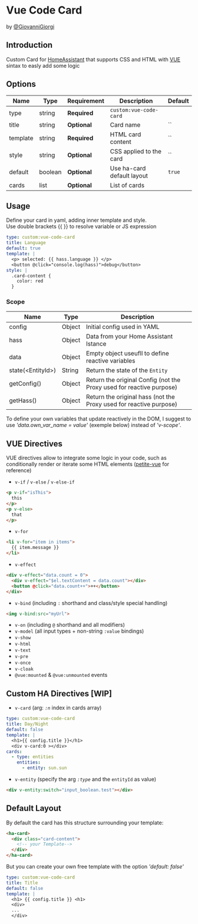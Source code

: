 # Vue Code Card 
by [@GiovanniGiorgi](https://github.com/GiovanniGiorgi)

## Introduction
Custom Card for [HomeAssistant](home-assistant.io) that supports CSS and HTML with [VUE](https://github.com/vuejs/petite-vue/tree/main) sintax to easly add some logic

## Options
| Name              | Type    | Requirement  | Description                                 | Default             |
| ----------------- | ------- | ------------ | ------------------------------------------- | ------------------- |
| type              | string  | **Required** | `custom:vue-code-card`                      |                     |
| title             | string  | **Optional** | Card name                                   | ``                  |
| template          | string  | **Required** | HTML card content                           | ``                  |
| style             | string  | **Optional** | CSS applied to the card                     | ``                  |
| default           | boolean | **Optional** | Use ha-card default layout                  | `true`              |
| cards             | list    | **Optional** | List of cards                               |                     |

## Usage
Define your card in yaml, adding inner template and style.\
Use double brackets {{ }} to resolve variable or JS expression

````YAML
type: custom:vue-code-card
title: Language
default: true
template: |
  <p> selected: {{ hass.language }} </p>
  <button @click="console.log(hass)">debug</button>
style: |
  .card-content {
    color: red
  }
````
### Scope
| Name               | Type    |  Description                                                                    |
| ------------------ | ------- | ------------------------------------------------------------------------------- |
| config             | Object  | Initial config used in YAML                                                     |
| hass               | Object  | Data from your Home Assistant Istance                                           |
| data               | Object  | Empty object useufll to define reactive variables                               |
| state(\<EntityId>) | String  | Return the state of the `Entity`                                                |
| getConfig()        | Object  | Return the original Config (not the Proxy used for reactive purpose)            |
| getHass()          | Object  | Return the original hass (not the Proxy used for reactive purpose)              |

To define your own variables that update reactively in the DOM, I suggest to use _'data.own_var_name = value'_ (exemple below)
instead of _'v-scope'_.

## VUE Directives
VUE directives allow to integrate some logic in your code, such as conditionally render or iterate some HTML elements ([petite-vue](https://github.com/vuejs/petite-vue) for reference)

- `v-if` / `v-else` / `v-else-if`
````html
<p v-if="isThis">
  this
</p>
<p v-else>
  that
</p>

``````
- `v-for`
````html
<li v-for="item in items">
  {{ item.message }}
</li>

``````
- `v-effect`
`````html
<div v-effect="data.count = 0">
  <div v-effect="$el.textContent = data.count"></div>
  <button @click="data.count++">++</button>
</div>
``````
- `v-bind` (including `:` shorthand and class/style special handling)
````html
<img v-bind:src="myUrl">
````
- `v-on` (including `@` shorthand and all modifiers)
- `v-model` (all input types + non-string `:value` bindings)
- `v-show`
- `v-html`
- `v-text`
- `v-pre`
- `v-once`
- `v-cloak`
- `@vue:mounted` & `@vue:unmounted` events

## Custom HA Directives [WIP]
- `v-card` (arg: _`:n`_ index in cards array)
````yaml
type: custom:vue-code-card
title: Day/Night
default: false
template: |
  <h1>{{ config.title }}</h1>
  <div v-card:0 ></div>
cards:
  - type: entities
    entities:
      - entity: sun.sun
````

- `v-entity` (specify the arg _`:type`_ and the `entityId` as value)
````html
<div v-entity:switch="input_boolean.test"></div>
```````

## Default Layout
By default the card has this structure surrounding your template:
````html
<ha-card>
  <div class="card-content">
    <!-- your Template-->
  </div>
</ha-card>
````
But you can create your own free template with the option _'default: false'_
````yaml
type: custom:vue-code-card
title: Title
default: false
template: |
  <h1> {{ config.title }} <h1>
  <div>
  ...
  </div>
````
